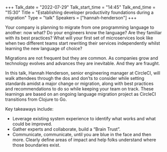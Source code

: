 +++
Talk_date = "2022-07-29"
Talk_start_time = "14:45"
Talk_end_time = "15:30"
Title = "Establishing developer productivity foundations during a migration"
Type = "talk"
Speakers = ["hannah-henderson"]
+++

Your company is planning to migrate from one programming language to another: now what? Do your engineers know the language? Are they familiar with its best practices? What will your first set of microservices look like when two different teams start rewriting their services independently whilst learning the new language of choice?

Migrations are not frequent but they are common. As companies grow and technology evolves and advances they are inevitable. And they are fraught.

In this talk, Hannah Henderson, senior engineering manager at CircleCI, will walk attendees through the dos and don’ts to consider while setting standards amidst a major change or migration, along with best practices and recommendations to do so while keeping your team on track. These learnings are based on an ongoing language migration project as CircleCI transitions from Clojure to Go. 

Key takeaways include: 
- Leverage existing system experience to identify what works and what could be improved.
- Gather experts and collaborate, build a “Brain Trust”.
- Communicate, communicate, until you are blue in the face and then more. Clearly define areas of impact and help folks understand where those boundaries exist.

